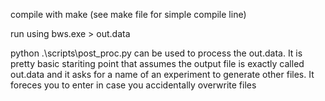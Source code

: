 compile with make (see make file for simple compile line)

run using bws.exe > out.data

python .\scripts\post_proc.py can be used to process the out.data. It is pretty basic stariting point 
that assumes the output file is exactly called out.data and it asks for a name of an experiment to generate other files. 
It foreces you to enter in case you accidentally overwrite files

